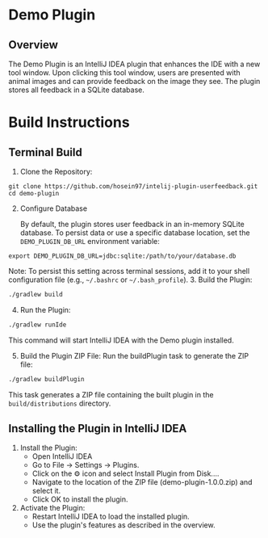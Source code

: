 # Demo Plugin

## Overview

The Demo Plugin is an IntelliJ IDEA plugin that enhances the IDE with a new tool window. Upon clicking this tool window, users are presented with animal images and can provide feedback on the image they see. The plugin stores all feedback in a SQLite database.
# Build Instructions

## Terminal Build

1. Clone the Repository:

```
git clone https://github.com/hosein97/intelij-plugin-userfeedback.git
cd demo-plugin
```

2.  Configure Database

    By default, the plugin stores user feedback in an in-memory SQLite database. To persist data or use a specific database location, set the `DEMO_PLUGIN_DB_URL` environment variable:
```
export DEMO_PLUGIN_DB_URL=jdbc:sqlite:/path/to/your/database.db
```
Note: To persist this setting across terminal sessions, add it to your shell configuration file (e.g., `~/.bashrc` or `~/.bash_profile`).
3. Build the Plugin:
```dtd
./gradlew build
```

4. Run the Plugin:
```dtd
./gradlew runIde
```

This command will start IntelliJ IDEA with the Demo plugin installed.

5. Build the Plugin ZIP File:
   Run the buildPlugin task to generate the ZIP file:
```dtd
./gradlew buildPlugin
```
This task generates a ZIP file containing the built plugin in the `build/distributions` directory.

## Installing the Plugin in IntelliJ IDEA
1. Install the Plugin:
   - Open IntelliJ IDEA
   - Go to File -> Settings -> Plugins.
   - Click on the ⚙️ icon and select Install Plugin from Disk....
   - Navigate to the location of the ZIP file (demo-plugin-1.0.0.zip) and select it.
   - Click OK to install the plugin.
2. Activate the Plugin:
   - Restart IntelliJ IDEA to load the installed plugin.
   - Use the plugin's features as described in the overview.